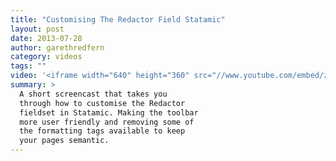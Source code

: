 ```yaml
---
title: "Customising The Redactor Field Statamic"
layout: post
date: 2013-07-28
author: garethredfern
category: videos
tags: ""
video: '<iframe width="640" height="360" src="//www.youtube.com/embed/zGwnCbpCSdk" frameborder="0" allowfullscreen></iframe>'
summary: >
  A short screencast that takes you
  through how to customise the Redactor
  fieldset in Statamic. Making the toolbar
  more user friendly and removing some of
  the formatting tags available to keep
  your pages semantic.
---
```

